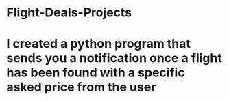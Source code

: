 # Flight-Deals-Projects

# I created a python program that sends you a notification once a flight has been found with a specific asked price from the user
#
